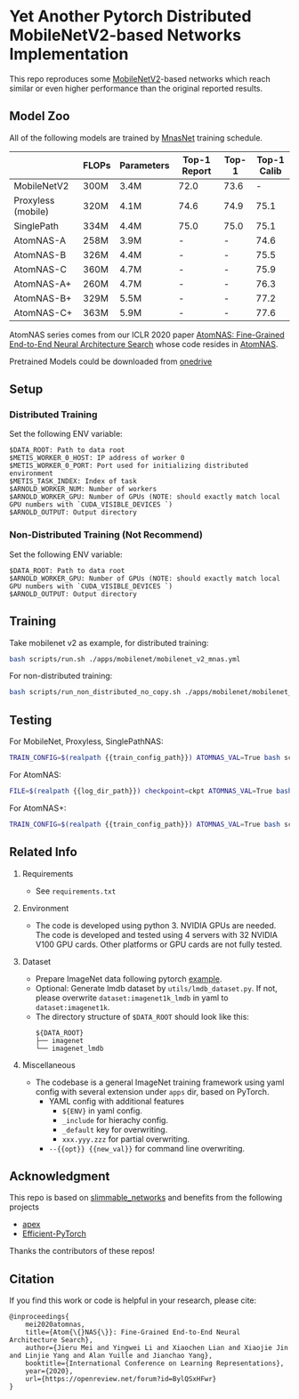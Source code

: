 # Yet Another Pytorch Distributed MobileNetV2-based Networks Implementation

This repo reproduces some [MobileNetV2](https://arxiv.org/abs/1801.04381)-based networks which reach similar or even higher performance than the original reported results.


## Model Zoo

All of the following models are trained by [MnasNet](https://arxiv.org/abs/1807.11626) training schedule.

|                    | FLOPs | Parameters | Top-1 Report | Top-1 | Top-1 Calib |
| ---                | ---   | ---        | ---          | ---   | ---         |
| MobileNetV2        | 300M  | 3.4M       | 72.0         | 73.6  | -           |
| Proxyless (mobile) | 320M  | 4.1M       | 74.6         | 74.9  | 75.1        |
| SinglePath         | 334M  | 4.4M       | 75.0         | 75.0  | 75.1        |
| AtomNAS-A          | 258M  | 3.9M       | -            | -     | 74.6        |
| AtomNAS-B          | 326M  | 4.4M       | -            | -     | 75.5        |
| AtomNAS-C          | 360M  | 4.7M       | -            | -     | 75.9        |
| AtomNAS-A+         | 260M  | 4.7M       | -            | -     | 76.3        |
| AtomNAS-B+         | 329M  | 5.5M       | -            | -     | 77.2        |
| AtomNAS-C+         | 363M  | 5.9M       | -            | -     | 77.6        |

AtomNAS series comes from our ICLR 2020 paper [AtomNAS: Fine-Grained End-to-End Neural Architecture Search](https://openreview.net/forum?id=BylQSxHFwr) whose code resides in [AtomNAS](https://github.com/meijieru/AtomNAS).

Pretrained Models could be downloaded from [onedrive](https://1drv.ms/u/s!Alk-ml3frR0Iy0ItEpx6KluA6HOD?e=angPfD)

## Setup

### Distributed Training

Set the following ENV variable:
```
$DATA_ROOT: Path to data root
$METIS_WORKER_0_HOST: IP address of worker 0
$METIS_WORKER_0_PORT: Port used for initializing distributed environment
$METIS_TASK_INDEX: Index of task
$ARNOLD_WORKER_NUM: Number of workers
$ARNOLD_WORKER_GPU: Number of GPUs (NOTE: should exactly match local GPU numbers with `CUDA_VISIBLE_DEVICES `)
$ARNOLD_OUTPUT: Output directory
```

### Non-Distributed Training (Not Recommend)

Set the following ENV variable:
```
$DATA_ROOT: Path to data root
$ARNOLD_WORKER_GPU: Number of GPUs (NOTE: should exactly match local GPU numbers with `CUDA_VISIBLE_DEVICES `)
$ARNOLD_OUTPUT: Output directory
```


## Training

Take mobilenet v2 as example, for distributed training:
```bash
bash scripts/run.sh ./apps/mobilenet/mobilenet_v2_mnas.yml
```
For non-distributed training:
```bash
bash scripts/run_non_distributed_no_copy.sh ./apps/mobilenet/mobilenet_v2_mnas.yml
```


## Testing

For MobileNet, Proxyless, SinglePathNAS:
```bash
TRAIN_CONFIG=$(realpath {{train_config_path}}) ATOMNAS_VAL=True bash scripts/run.sh apps/eval/eval.yml --pretrained {{ckpt_path}}
```

For AtomNAS:
```bash
FILE=$(realpath {{log_dir_path}}) checkpoint=ckpt ATOMNAS_VAL=True bash scripts/run.sh apps/eval/eval_shrink.yml
```

For AtomNAS+:
```bash
TRAIN_CONFIG=$(realpath {{train_config_path}}) ATOMNAS_VAL=True bash scripts/run.sh apps/eval/eval_se.yml --pretrained {{ckpt_path}}
```

## Related Info

1. Requirements
    - See `requirements.txt`

1. Environment
    - The code is developed using python 3. NVIDIA GPUs are needed. The code is developed and tested using 4 servers with 32 NVIDIA V100 GPU cards. Other platforms or GPU cards are not fully tested.

1. Dataset
    - Prepare ImageNet data following pytorch [example](https://github.com/pytorch/examples/tree/master/imagenet).
    - Optional: Generate lmdb dataset by `utils/lmdb_dataset.py`. If not, please overwrite `dataset:imagenet1k_lmdb` in yaml to `dataset:imagenet1k`.
    - The directory structure of `$DATA_ROOT` should look like this:
        ```
        ${DATA_ROOT}
        ├── imagenet
        └── imagenet_lmdb
        ```

1. Miscellaneous
    - The codebase is a general ImageNet training framework using yaml config with several extension under `apps` dir, based on PyTorch.
        - YAML config with additional features
            - `${ENV}` in yaml config.
            - `_include` for hierachy config.
            - `_default` key for overwriting.
            - `xxx.yyy.zzz` for partial overwriting.
        - `--{{opt}} {{new_val}}` for command line overwriting.


## Acknowledgment

This repo is based on [slimmable_networks](https://github.com/JiahuiYu/slimmable_networks) and benefits from the following projects
- [apex](https://github.com/NVIDIA/apex)
- [Efficient-PyTorch](https://github.com/Lyken17/Efficient-PyTorch)

Thanks the contributors of these repos!

## Citation

If you find this work or code is helpful in your research, please cite:
```
@inproceedings{
    mei2020atomnas,
    title={Atom{\{}NAS{\}}: Fine-Grained End-to-End Neural Architecture Search},
    author={Jieru Mei and Yingwei Li and Xiaochen Lian and Xiaojie Jin and Linjie Yang and Alan Yuille and Jianchao Yang},
    booktitle={International Conference on Learning Representations},
    year={2020},
    url={https://openreview.net/forum?id=BylQSxHFwr}
}
```
